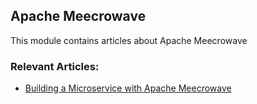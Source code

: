 ## Apache Meecrowave

This module contains articles about Apache Meecrowave

### Relevant Articles: 

- [Building a Microservice with Apache Meecrowave](http://www.baeldung.com/apache-meecrowave)
